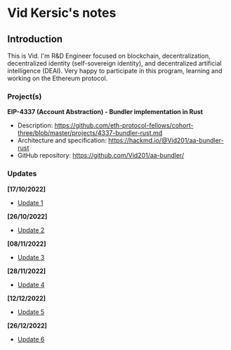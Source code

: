 # Vid Kersic's notes

## Introduction

This is Vid. I'm R&D Engineer focused on blockchain, decentralization, decentralized identity (self-sovereign identity), and decentralized artificial intelligence (DEAI). Very happy to participate in this program, learning and working on the Ethereum protocol. 

### Project(s)

**EIP-4337 (Account Abstraction) - Bundler implementation in Rust**
- Description: https://github.com/eth-protocol-fellows/cohort-three/blob/master/projects/4337-bundler-rust.md
- Architecture and specification:  https://hackmd.io/@Vid201/aa-bundler-rust
- GitHub repository: https://github.com/Vid201/aa-bundler/

### Updates

**[17/10/2022]**
- [Update 1](https://hackmd.io/@Vid201/epf-the-third-cohort-update-1)

**[26/10/2022]**
- [Update 2](https://hackmd.io/@Vid201/epf-the-third-cohort-update-2)

**[08/11/2022]**
- [Update 3](https://hackmd.io/@Vid201/epf-the-third-cohort-update-3)

**[28/11/2022]**
- [Update 4](https://hackmd.io/@Vid201/epf-the-third-cohort-update-4)

**[12/12/2022]**
- [Update 5](https://hackmd.io/@Vid201/epf-the-third-cohort-update-5)

**[26/12/2022]**
- [Update 6](https://hackmd.io/@Vid201/epf-the-third-cohort-update-6)
